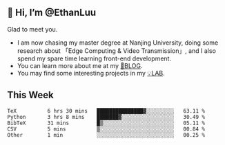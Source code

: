## 👋 Hi, I’m @EthanLuu

Glad to meet you.

- I am now chasing my master degree at Nanjing University, doing some research about 「Edge Computing & Video Transmission」, and I also spend my spare time learning front-end development.
- You can learn more about me at my [📝BLOG](https://blog.ethanloo.cn).
- You may find some interesting projects in my [💡LAB](https://lab.ethanloo.cn).

## This Week
<!--START_SECTION:waka-->

```text
TeX          6 hrs 30 mins   ███████████████▓░░░░░░░░░   63.11 %
Python       3 hrs 8 mins    ███████▓░░░░░░░░░░░░░░░░░   30.49 %
BibTeX       31 mins         █▒░░░░░░░░░░░░░░░░░░░░░░░   05.11 %
CSV          5 mins          ▒░░░░░░░░░░░░░░░░░░░░░░░░   00.84 %
Other        1 min           ░░░░░░░░░░░░░░░░░░░░░░░░░   00.25 %
```

<!--END_SECTION:waka-->
